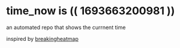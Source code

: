 # time_now is (( 1693663200981 ))

an automated repo that shows the currnent time

inspired by [breakingheatmap](https://github.com/breakingheatmap/breakingheatmap)
